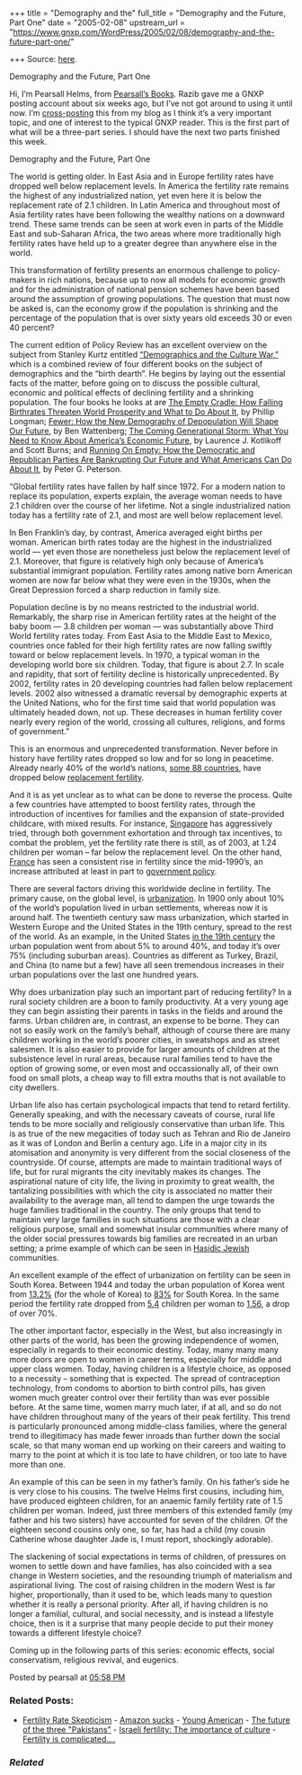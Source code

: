 +++
title = "Demography and the"
full_title = "Demography and the Future, Part One"
date = "2005-02-08"
upstream_url = "https://www.gnxp.com/WordPress/2005/02/08/demography-and-the-future-part-one/"

+++
Source: [here](https://www.gnxp.com/WordPress/2005/02/08/demography-and-the-future-part-one/).

Demography and the Future, Part One

Hi, I’m Pearsall Helms, from [Pearsall’s Books](https://onepearsallandhisbooks.blogspot.com/). Razib gave me a GNXP posting account about six weeks ago, but I’ve not got around to using it until now. I’m [cross-posting](https://onepearsallandhisbooks.blogspot.com/2005/02/demography-and-future-part-one.html) this from my blog as I think it’s a very important topic, and one of interest to the typical GNXP reader. This is the first part of what will be a three-part series. I should have the next two parts finished this week.

Demography and the Future, Part One

The world is getting older. In East Asia and in Europe fertility rates have dropped well below replacement levels. In America the fertility rate remains the highest of any industrialized nation, yet even here it is below the replacement rate of 2.1 children. In Latin America and throughout most of Asia fertility rates have been following the wealthy nations on a downward trend. These same trends can be seen at work even in parts of the Middle East and sub-Saharan Africa, the two areas where more traditionally high fertility rates have held up to a greater degree than anywhere else in the world.

This transformation of fertility presents an enormous challenge to policy-makers in rich nations, because up to now all models for economic growth and for the administration of national pension schemes have been based around the assumption of growing populations. The question that must now be asked is, can the economy grow if the population is shrinking and the percentage of the population that is over sixty years old exceeds 30 or even 40 percent?

The current edition of Policy Review has an excellent overview on the subject from Stanley Kurtz entitled [“Demographics and the Culture War,”](http://policyreview.org/feb05/kurtz.html) which is a combined review of four different books on the subject of demographics and the “birth dearth”. He begins by laying out the essential facts of the matter, before going on to discuss the possible cultural, economic and political effects of declining fertility and a shrinking population. The four books he looks at are [The Empty Cradle: How Falling Birthrates Threaten World Prosperity and What to Do About It](https://www.amazon.com/exec/obidos/tg/detail/-/0465050506/qid=1107898364/sr=8-1/ref=pd_bbs_1/102-0706894-9677747?v=glance&s=books&n=507846), by Phillip Longman; [Fewer: How the New Demography of Depopulation Will Shape Our Future](https://www.amazon.com/exec/obidos/ASIN/156663606X/qid=1107898405/sr=2-1/ref=pd_ka_b_2_1/102-0706894-9677747), by Ben Wattenberg; [The Coming Generational Storm: What You Need to Know About America’s Economic Future](https://www.amazon.com/exec/obidos/ASIN/0262112868/qid=1107898446/sr=2-1/ref=pd_ka_b_2_1/102-0706894-9677747), by Laurence J. Kotlikoff and Scott Burns; and [Running On Empty: How the Democratic and Republican Parties Are Bankrupting Our Future and What Americans Can Do About It](https://www.amazon.com/exec/obidos/tg/detail/-/0374252874/ref=pd_sim_b_1/102-0706894-9677747?%5Fencoding=UTF8&v=glance), by Peter G. Peterson.

“Global fertility rates have fallen by half since 1972. For a modern nation to replace its population, experts explain, the average woman needs to have 2.1 children over the course of her lifetime. Not a single industrialized nation today has a fertility rate of 2.1, and most are well below replacement level.

In Ben Franklin’s day, by contrast, America averaged eight births per woman. American birth rates today are the highest in the industrialized world — yet even those are nonetheless just below the replacement level of 2.1. Moreover, that figure is relatively high only because of America’s substantial immigrant population. Fertility rates among native born American women are now far below what they were even in the 1930s, when the Great Depression forced a sharp reduction in family size.

Population decline is by no means restricted to the industrial world. Remarkably, the sharp rise in American fertility rates at the height of the baby boom — 3.8 children per woman — was substantially above Third World fertility rates today. From East Asia to the Middle East to Mexico, countries once fabled for their high fertility rates are now falling swiftly toward or below replacement levels. In 1970, a typical woman in the developing world bore six children. Today, that figure is about 2.7. In scale and rapidity, that sort of fertility decline is historically unprecedented. By 2002, fertility rates in 20 developing countries had fallen below replacement levels. 2002 also witnessed a dramatic reversal by demographic experts at the United Nations, who for the first time said that world population was ultimately headed down, not up. These decreases in human fertility cover nearly every region of the world, crossing all cultures, religions, and forms of government.”

This is an enormous and unprecedented transformation. Never before in history have fertility rates dropped so low and for so long in peacetime. Already nearly 40% of the world’s nations, [some 88 countries](http://www.nationmaster.com/graph-T/peo_tot_fer_rat&int=-1), have dropped below [replacement fertility](https://en.wikipedia.org/wiki/Sub-replacement_fertility).

And it is as yet unclear as to what can be done to reverse the process. Quite a few countries have attempted to boost fertility rates, through the introduction of incentives for families and the expansion of state-provided childcare, with mixed results. For instance, [Singapore](http://www.time.com/time/asia/magazine/2000/0918/singapore.viewpoint.html) has aggressively tried, through both government exhortation and through tax incentives, to combat the problem, yet the fertility rate there is still, as of 2003, at 1.24 children per woman – far below the replacement level. On the other hand, [France](http://www.coe.int/t/e/social_cohesion/population/demographic_year_book/2002_Edition/RAPNAT2002%20%20France%20e.asp#P20_4603) has seen a consistent rise in fertility since the mid-1990’s, an increase attributed at least in part to [government policy](http://www.newsweekly.com.au/articles/2003nov01_cover.html).

There are several factors driving this worldwide decline in fertility. The primary cause, on the global level, is [urbanization](http://www.unesco.org/culture/worldreport/html_eng/wcrb23.shtml). In 1900 only about 10% of the world’s population lived in urban settlements, whereas now it is around half. The twentieth century saw mass urbanization, which started in Western Europe and the United States in the 19th century, spread to the rest of the world. As an example, in the United States [in the 19th century](https://encarta.msn.com/encyclopedia_1741500824_4/United_States_%28People%29.html) the urban population went from about 5% to around 40%, and today it’s over 75% (including suburban areas). Countries as different as Turkey, Brazil, and China (to name but a few) have all seen tremendous increases in their urban populations over the last one hundred years.

Why does urbanization play such an important part of reducing fertility? In a rural society children are a boon to family productivity. At a very young age they can begin assisting their parents in tasks in the fields and around the farms. Urban children are, in contrast, an expense to be borne. They can not so easily work on the family’s behalf, although of course there are many children working in the world’s poorer cities, in sweatshops and as street salesmen. It is also easier to provide for larger amounts of children at the subsistence level in rural areas, because rural families tend to have the option of growing some, or even most and occassionally all, of their own food on small plots, a cheap way to fill extra mouths that is not available to city dwellers.

Urban life also has certain psychological impacts that tend to retard fertility.  
Generally speaking, and with the necessary caveats of course, rural life tends to be more socially and religiously conservative than urban life. This is as true of the new megacities of today such as Tehran and Rio de Janeiro as it was of London and Berlin a century ago. Life in a major city in its atomisation and anonymity is very different from the social closeness of the countryside. Of course, attempts are made to maintain traditional ways of life, but for rural migrants the city inevitably makes its changes. The aspirational nature of city life, the living in proximity to great wealth, the tantalizing possibilities with which the city is associated no matter their availability to the average man, all tend to dampen the urge towards the huge families traditional in the country. The only groups that tend to maintain very large families in such situations are those with a clear religious purpose, small and somewhat insular communities where many of the older social pressures towards big families are recreated in an urban setting; a prime example of which can be seen in [Hasidic Jewish](http://www.pbs.org/alifeapart/signif.html) communities.

An excellent example of the effect of urbanization on fertility can be seen in South Korea. Between 1944 and today the urban population of Korea went from [13.2%](http://www.askasia.org/Korea/r13.html) (for the whole of Korea) to [83%](https://encarta.msn.com/text_761562354___6/South_Korea.html) for South Korea. In the same period the fertility rate dropped from [5.4](http://www.iiasa.ac.at/Research/LUC/Papers/gkh1/tabc3_1.htm) children per woman to [1.56](http://www.nationmaster.com/graph-T/peo_tot_fer_rat&int=-1), a drop of over 70%.

The other important factor, especially in the West, but also increasingly in other parts of the world, has been the growing independence of women, especially in regards to their economic destiny. Today, many many many more doors are open to women in career terms, especially for middle and upper class women. Today, having children is a lifestyle choice, as opposed to a necessity – something that is expected. The spread of contraception technology, from condoms to abortion to birth control pills, has given women much greater control over their fertility than was ever possible before. At the same time, women marry much later, if at all, and so do not have children throughout many of the years of their peak fertility. This trend is particularly pronounced among middle-class families, where the general trend to illegitimacy has made fewer inroads than further down the social scale, so that many woman end up working on their careers and waiting to marry to the point at which it is too late to have children, or too late to have more than one.

An example of this can be seen in my father’s family. On his father’s side he is very close to his cousins. The twelve Helms first cousins, including him, have produced eighteen children, for an anaemic family fertility rate of 1.5 children per woman. Indeed, just three members of this extended family (my father and his two sisters) have accounted for seven of the children. Of the eighteen second cousins only one, so far, has had a child (my cousin Catherine whose daughter Jade is, I must report, shockingly adorable).

The slackening of social expectations in terms of children, of pressures on women to settle down and have families, has also coincided with a sea change in Western societies, and the resounding triumph of materialism and aspirational living. The cost of raising children in the modern West is far higher, proportionally, than it used to be, which leads many to question whether it is really a personal priority. After all, if having children is no longer a familial, cultural, and social necessity, and is instead a lifestyle choice, then is it a surprise that many people decide to put their money towards a different lifestyle choice?

Coming up in the following parts of this series: economic effects, social conservatism, religious revival, and eugenics.

Posted by pearsall at [05:58 PM](https://www.gnxp.com/MT2/archives/003577.html) [](http://js-kit.com/api/static/pop_comments?ref=http://gnxp.com&path=/3577?url=http://www.gnxp.com/MT2/archives/003577.html&thetime=%20020805&MT=true)

### Related Posts:

- [Fertility Rate
  Skepticism](https://www.gnxp.com/WordPress/2006/05/29/fertility-rate-skepticism/) - [Amazon
  sucks](https://www.gnxp.com/WordPress/2007/02/01/amazon-sucks/) - [Young
  American](https://www.gnxp.com/WordPress/2005/07/21/young-american/) - [The future of the three
  "Pakistans"](https://www.gnxp.com/WordPress/2012/08/29/the-future-of-the-three-pakistans/) - [Israeli fertility: The importance of
  culture](https://www.gnxp.com/WordPress/2006/09/09/israeli-fertility-the-importance-of-culture/) - [Fertility is
  complicated....](https://www.gnxp.com/WordPress/2008/02/19/fertility-is-complicated/)

### *Related*

[](https://www.addtoany.com/add_to/facebook?linkurl=https%3A%2F%2Fwww.gnxp.com%2FWordPress%2F2005%2F02%2F08%2Fdemography-and-the-future-part-one%2F&linkname=Demography%20and%20the%20Future%2C%20Part%20One "Facebook")[](https://www.addtoany.com/add_to/twitter?linkurl=https%3A%2F%2Fwww.gnxp.com%2FWordPress%2F2005%2F02%2F08%2Fdemography-and-the-future-part-one%2F&linkname=Demography%20and%20the%20Future%2C%20Part%20One "Twitter")[](https://www.addtoany.com/add_to/email?linkurl=https%3A%2F%2Fwww.gnxp.com%2FWordPress%2F2005%2F02%2F08%2Fdemography-and-the-future-part-one%2F&linkname=Demography%20and%20the%20Future%2C%20Part%20One "Email")[](https://www.addtoany.com/share)
